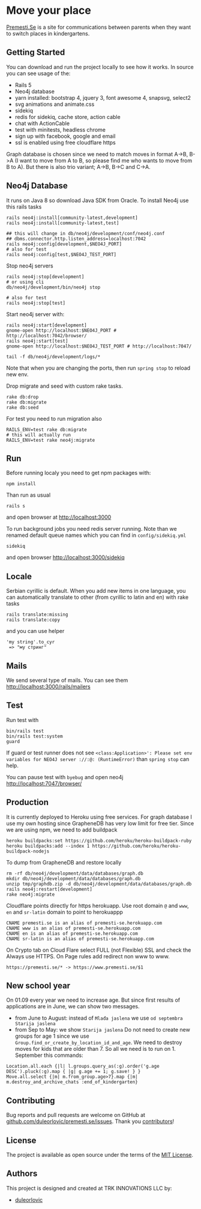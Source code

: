 # Move your place

<a href="http;//www.premesti.se">Premesti.Se</a> is a site for communications
between parents when they want to switch places in kindergartens.

## Getting Started

You can download and run the project locally to see how it works.
In source you can see usage of the:

* Rails 5
* Neo4j database
* yarn installed: bootstrap 4, jquery 3, font awesome 4, snapsvg, select2
* svg animations and animate.css
* sidekiq
* redis for sidekiq, cache store, action cable
* chat with ActionCable
* test with minitests, headless chrome
* sign up with facebook, google and email
* ssl is enabled using free cloudflare https

Graph database is chosen since we need to match moves in format A->B, B->A
(I want to move from A to B, so please find me who wants to move from B to A).
But there is also trio variant; A->B, B->C and C->A.

## Neo4j Database

It runs on Java 8 so download Java SDK from Oracle.
To install Neo4j use this rails tasks

~~~
rails neo4j:install[community-latest,development]
rails neo4j:install[community-latest,test]

## this will change in db/neo4j/development/conf/neo4j.conf
## dbms.connector.http.listen_address=localhost:7042
rails neo4j:config[development,$NEO4J_PORT]
# also for test
rails neo4j:config[test,$NEO4J_TEST_PORT]
~~~

Stop neo4j servers
```
rails neo4j:stop[development]
# or using cli
db/neo4j/development/bin/neo4j stop

# also for test
rails neo4j:stop[test]
```

Start neo4j server with:

~~~
rails neo4j:start[development]
gnome-open http://localhost:$NEO4J_PORT # http://localhost:7042/browser/
rails neo4j:start[test]
gnome-open http://localhost:$NEO4J_TEST_PORT # http://localhost:7047/

tail -f db/neo4j/development/logs/*
~~~

Note that when you are changing the ports, then run `spring stop` to reload new
env.

Drop migrate and seed with custom rake tasks.

~~~
rake db:drop
rake db:migrate
rake db:seed
~~~

For test you need to run migration also

~~~
RAILS_ENV=test rake db:migrate
# this will actually run
RAILS_ENV=test rake neo4j:migrate
~~~

## Run

Before running localy you need to get npm packages with:

~~~
npm install
~~~

Than run as usual

~~~
rails s
~~~

and open browser at <http://localhost:3000>

To run background jobs you need redis server running. Note than we renamed
default queue names which you can find in `config/sidekiq.yml`

~~~
sidekiq
~~~

and open browser <http://localhost:3000/sidekiq>

## Locale

Serbian cyrillic is default. When you add new items in one language, you can
automatically translate to other (from cyrillic to latin and en) with rake tasks

~~~
rails translate:missing
rails translate:copy
~~~

and you can use helper

~~~
'my string'.to_cyr
 => "мy стринг"
~~~

## Mails

We send several type of mails. You can see them
<http://localhost:3000/rails/mailers>

## Test

Run test with

~~~
bin/rails test
bin/rails test:system
guard
~~~

If guard or test runner does not see `<class:Application>': Please set env
variables for NEO4J server ://:@: (RuntimeError)` than `spring stop` can help.

You can pause test with `byebug` and open neo4j <http://localhost:7047/browser/>

## Production

It is currently deployed to Heroku using free services. For graph database I use
my own hosting since GrapheneDB has very low limit for free tier.
Since we are using npm, we need to add buildpack

```
heroku buildpacks:set https://github.com/heroku/heroku-buildpack-ruby
heroku buildpacks:add --index 1 https://github.com/heroku/heroku-buildpack-nodejs
```
To dump from GrapheneDB and restore locally

~~~
rm -rf db/neo4j/development/data/databases/graph.db
mkdir db/neo4j/development/data/databases/graph.db
unzip tmp/graphdb.zip -d db/neo4j/development/data/databases/graph.db
rails neo4j:restart[development]
rake neo4j:migrate
~~~

Cloudflare points directly for https herokuapp.
Use root domain `@` and `www`, `en` and `sr-latin` domain to point to herokuappp
```
CNAME premesti.se is an alias of premesti-se.herokuapp.com
CNAME www is an alias of premesti-se.herokuapp.com
CNAME en is an alias of premesti-se.herokuapp.com
CNAME sr-latin is an alias of premesti-se.herokuapp.com
```
On Crypto tab on Cloud Flare select FULL (not Flexible) SSL and check the Always use HTTPS.
On Page rules add redirect non www to www.

~~~
https://premesti.se/* -> https://www.premesti.se/$1
~~~

## New school year

On 01.09 every year we need to increase age. But since first results of
applications are in June, we can show two messages.
* from June to August: instead of `Mlađa jaslena` we use `od septembra Starija jaslena`
* from Sep to May: we show `Starija jaslena`
Do not need to create new groups for age 1 since we use
`Group.find_or_create_by_location_id_and_age`.
We need to destroy moves for kids that are older than 7.
So all we need is to run on 1. September this commands:

~~~
Location.all.each {|l| l.groups.query_as(:g).order('g.age DESC').pluck(:g).map { |g| g.age += 1; g.save! } }
Move.all.select {|m| m.from_group.age>7}.map {|m| m.destroy_and_archive_chats :end_of_kindergarten}
~~~

## Contributing

Bug reports and pull requests are welcome on GitHub at
[github.com/duleorlovic/premesti.se/issues].
Thank you [contributors]!

[github.com/duleorlovic/premesti.se/issues]: https://github.com/duleorlovic/premesti.se/issues
[contributors]: https://github.com/duleorlovic/premesti.se/graphs/contributors

## License

The project is available as open source under the terms of the
[MIT License](http://opensource.org/licenses/MIT).

## Authors

This project is designed and created at TRK INNOVATIONS LLC by:

* [duleorlovic](https://github.com/duleorlovic)
